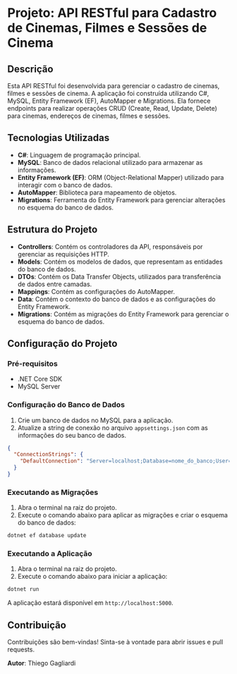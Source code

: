 # Projeto: API RESTful para Cadastro de Cinemas, Filmes e Sessões de Cinema

## Descrição

Esta API RESTful foi desenvolvida para gerenciar o cadastro de cinemas, filmes e sessões de cinema. A aplicação foi construída utilizando C#, MySQL, Entity Framework (EF), AutoMapper e Migrations. Ela fornece endpoints para realizar operações CRUD (Create, Read, Update, Delete) para cinemas, endereços de cinemas, filmes e sessões.

## Tecnologias Utilizadas

- **C#**: Linguagem de programação principal.
- **MySQL**: Banco de dados relacional utilizado para armazenar as informações.
- **Entity Framework (EF)**: ORM (Object-Relational Mapper) utilizado para interagir com o banco de dados.
- **AutoMapper**: Biblioteca para mapeamento de objetos.
- **Migrations**: Ferramenta do Entity Framework para gerenciar alterações no esquema do banco de dados.

## Estrutura do Projeto

- **Controllers**: Contém os controladores da API, responsáveis por gerenciar as requisições HTTP.
- **Models**: Contém os modelos de dados, que representam as entidades do banco de dados.
- **DTOs**: Contém os Data Transfer Objects, utilizados para transferência de dados entre camadas.
- **Mappings**: Contém as configurações do AutoMapper.
- **Data**: Contém o contexto do banco de dados e as configurações do Entity Framework.
- **Migrations**: Contém as migrações do Entity Framework para gerenciar o esquema do banco de dados.

## Configuração do Projeto

### Pré-requisitos

- .NET Core SDK
- MySQL Server

### Configuração do Banco de Dados

1. Crie um banco de dados no MySQL para a aplicação.
2. Atualize a string de conexão no arquivo `appsettings.json` com as informações do seu banco de dados.

```json
{
  "ConnectionStrings": {
    "DefaultConnection": "Server=localhost;Database=nome_do_banco;User=root;Password=sua_senha;"
  }
}
```

### Executando as Migrações

1. Abra o terminal na raiz do projeto.
2. Execute o comando abaixo para aplicar as migrações e criar o esquema do banco de dados:

```bash
dotnet ef database update
```

### Executando a Aplicação

1. Abra o terminal na raiz do projeto.
2. Execute o comando abaixo para iniciar a aplicação:

```bash
dotnet run
```

A aplicação estará disponível em `http://localhost:5000`.

## Contribuição

Contribuições são bem-vindas! Sinta-se à vontade para abrir issues e pull requests.


**Autor**: Thiego Gagliardi
